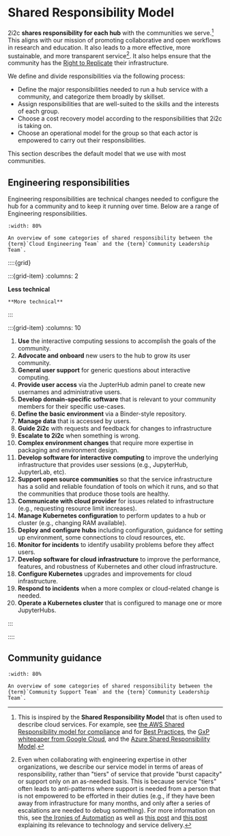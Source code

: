 # Shared Responsibility Model

2i2c **shares responsibility for each hub** with the communities we serve.[^similar-models]
This aligns with our mission of promoting collaborative and open workflows in research and education.
It also leads to a more effective, more sustainable, and more transparent service[^ironies-automation]. It also helps ensure that the community has the [Right to Replicate](https://2i2c.org/right-to-replicate) their infrastructure.

We define and divide responsibilities via the following process:

- Define the major responsibilities needed to run a hub service with a community, and categorize them broadly by skillset.
- Assign responsibilities that are well-suited to the skills and the interests of each group.
- Choose a cost recovery model according to the responsibilities that 2i2c is taking on.
- Choose an operational model for the group so that each actor is empowered to carry out their responsibilities.

This section describes the default model that we use with most communities.

## Engineering responsibilities

Engineering responsibilities are technical changes needed to configure the hub for a community and to keep it running over time.
Below are a range of Engineering responsibilities.

```{figure} https://drive.google.com/uc?export=download&id=1SIhHrzPXSFBZ0yyVpxHm0WYs63k0SBRQ
:width: 80%

An overview of some categories of shared responsibility between the {term}`Cloud Engineering Team` and the {term}`Community Leadership Team`.
```

::::{grid}

:::{grid-item}
:columns: 2

**Less technical**

```{div} mt-auto
**More technical**
```

:::

:::{grid-item}
:columns: 10

1. **Use** the interactive computing sessions to accomplish the goals of the community.
2. **Advocate and onboard** new users to the hub to grow its user community.
3. **General user support** for generic questions about interactive computing.
4. **Provide user access** via the JupterHub admin panel to create new usernames and administrative users.
5. **Develop domain-specific software** that is relevant to your community members for their specific use-cases.
6. **Define the basic environment** via a Binder-style repository.
7. **Manage data** that is accessed by users.
8. **Guide 2i2c** with requests and feedback for changes to infrastructure
9. **Escalate to 2i2c** when something is wrong.
10. **Complex environment changes** that require more expertise in packaging and environment design.
11. **Develop software for interactive computing** to improve the underlying infrastructure that provides user sessions (e.g., JupyterHub, JupyterLab, etc).
12. **Support open source communities** so that the service infrastructure has a solid and reliable foundation of tools on which it runs, and so that the communities that produce those tools are healthy.
13. **Communicate with cloud provider** for issues related to infrastructure (e.g., requesting resource limit increases).
14. **Manage Kubernetes configuration** to perform updates to a hub or cluster (e.g., changing RAM available).
15. **Deploy and configure hubs** including configuration, guidance for setting up environment, some connections to cloud resources, etc.
16. **Monitor for incidents** to identify usability problems before they affect users.
17. **Develop software for cloud infrastructure** to improve the performance, features, and robustness of Kubernetes and other cloud infrastructure.
18. **Configure Kubernetes** upgrades and improvements for cloud infrastructure.
19. **Respond to incidents** when a more complex or cloud-related change is needed.
20. **Operate a Kubernetes cluster** that is configured to manage one or more JupyterHubs.

:::

::::


## Community guidance

```{figure} https://drive.google.com/uc?export=download&id=1S6Y9TQcXXLkrGrhgXQc7kLzq7dxcuw9a
:width: 80%

An overview of some categories of shared responsibility between the {term}`Community Support Team` and the {term}`Community Leadership Team`.
```


[^ironies-automation]: Even when collaborating with engineering expertise in other organizations, we describe our service model in terms of areas of responsibility, rather than "tiers" of service that provide "burst capacity" or support only on an as-needed basis. This is because service "tiers" often leads to anti-patterns where support is needed from a person that is not empowered to be efforted in their duties (e.g., if they have been away from infrastructure for many months, and only after a series of escalations are needed to debug something). For more information on this, see [the Ironies of Automation](https://ckrybus.com/static/papers/Bainbridge_1983_Automatica.pdf) as well as [this post](https://blog.acolyer.org/2020/01/08/ironies-of-automation/) and [this post](https://www.thinkautomation.com/automation-advice/the-ironies-of-automation-explored/) explaining its relevance to technology and service delivery.

[^similar-models]: This is inspired by the **Shared Responsibility Model** that is often used to describe cloud services. For example, see [the AWS Shared Responsibility model for compliance](https://aws.amazon.com/compliance/shared-responsibility-model/) and for [Best Practices](https://aws.amazon.com/blogs/industries/applying-the-aws-shared-responsibility-model-to-your-gxp-solution/), the [GxP whitepaper from Google Cloud](https://cloud.google.com/security/compliance/cloud-gxp-whitepaper), and the [Azure Shared Responsibility Model](https://docs.microsoft.com/en-us/azure/security/fundamentals/shared-responsibility).